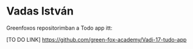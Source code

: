 # Vadas István
Greenfoxos repositorimban a Todo app itt:

[TO DO LINK] https://github.com/green-fox-academy/Vadi-17-tudo-app